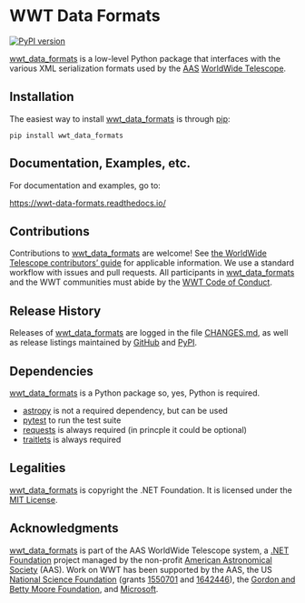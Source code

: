 # WWT Data Formats

[![PyPI version](https://badge.fury.io/py/wwt-data-formats.svg)](https://badge.fury.io/py/wwt-data-formats)

<!--pypi-begin-->
[wwt_data_formats] is a low-level Python package that
interfaces with the various XML serialization formats used by the [AAS]
[WorldWide Telescope].

[wwt_data_formats]: https://wwt-data-formats.readthedocs.io/
[AAS]: https://aas.org/
[WorldWide Telescope]: http://www.worldwidetelescope.org/
<!--pypi-end-->


## Installation

The easiest way to install [wwt_data_formats] is through [pip]:

```
pip install wwt_data_formats
```

[pip]: https://pip.pypa.io/


## Documentation, Examples, etc.

For documentation and examples, go to:

https://wwt-data-formats.readthedocs.io/


## Contributions

Contributions to [wwt_data_formats] are welcome! See
[the WorldWide Telescope contributors’ guide] for applicable information. We
use a standard workflow with issues and pull requests. All participants in
[wwt_data_formats] and the WWT communities must abide by the
[WWT Code of Conduct].

[the WorldWide Telescope contributors’ guide]: https://worldwidetelescope.github.io/contributing/
[WWT Code of Conduct]: https://worldwidetelescope.github.io/code-of-conduct/


## Release History

Releases of [wwt_data_formats] are logged in the file [CHANGES.md](./CHANGES.md), as
well as release listings maintained by
[GitHub](https://github.com/WorldWideTelescope/wwt_data_formats/releases) and
[PyPI](https://pypi.org/project/wwt_data_formats/#history).


## Dependencies

[wwt_data_formats] is a Python package so, yes, Python is required.

- [astropy] is not a required dependency, but can be used
- [pytest] to run the test suite
- [requests] is always required (in princple it could be optional)
- [traitlets] is always required

[astropy]: https://www.astropy.org/
[pytest]: https://docs.pytest.org/
[requests]: https://requests.readthedocs.io/
[traitlets]: https://traitlets.readthedocs.io/


## Legalities

[wwt_data_formats] is copyright the .NET Foundation. It is licensed under the
[MIT License](./LICENSE).


## Acknowledgments

[wwt_data_formats] is part of the AAS WorldWide Telescope system, a [.NET Foundation]
project managed by the non-profit [American Astronomical Society] (AAS). Work
on WWT has been supported by the AAS, the US [National Science Foundation]
(grants [1550701] and [1642446]), the [Gordon and Betty Moore Foundation], and
[Microsoft].

[.NET Foundation]: https://dotnetfoundation.org/
[American Astronomical Society]: https://aas.org/
[National Science Foundation]: https://www.nsf.gov/
[1550701]: https://www.nsf.gov/awardsearch/showAward?AWD_ID=1550701
[1642446]: https://www.nsf.gov/awardsearch/showAward?AWD_ID=1642446
[Gordon and Betty Moore Foundation]: https://www.moore.org/
[Microsoft]: https://www.microsoft.com/

